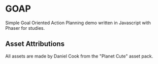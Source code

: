 # GOAP

Simple Goal Oriented Action Planning demo written in Javascript with Phaser for studies.

## Asset Attributions

All assets are made by Daniel Cook from the "Planet Cute" asset pack.

